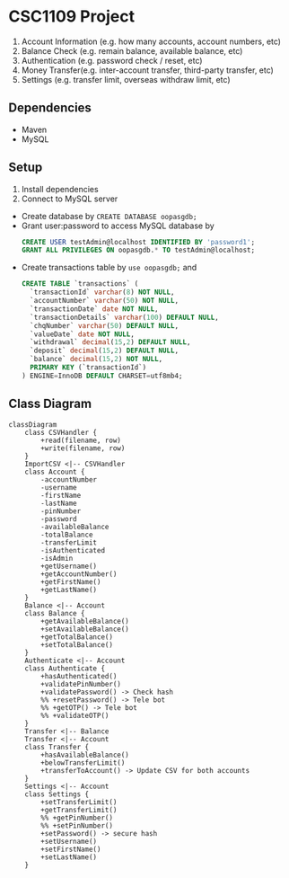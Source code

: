 # CSC1109 Project

1. Account Information (e.g. how many accounts, account numbers, etc)
2. Balance Check (e.g. remain balance, available balance, etc)
3. Authentication (e.g. password check / reset, etc)
4. Money Transfer(e.g. inter-account transfer, third-party transfer, etc)
5. Settings (e.g. transfer limit, overseas withdraw limit, etc)

## Dependencies

- Maven
- MySQL

## Setup

1. Install dependencies
2. Connect to MySQL server
  - Create database by `CREATE DATABASE oopasgdb;`
  - Grant user:password to access MySQL database by 
    ```sql
    CREATE USER testAdmin@localhost IDENTIFIED BY 'password1';
    GRANT ALL PRIVILEGES ON oopasgdb.* TO testAdmin@localhost;
    ```
  - Create transactions table by `use oopasgdb;` and
    ```sql
    CREATE TABLE `transactions` (
      `transactionId` varchar(8) NOT NULL,
      `accountNumber` varchar(50) NOT NULL,
      `transactionDate` date NOT NULL,
      `transactionDetails` varchar(100) DEFAULT NULL,
      `chqNumber` varchar(50) DEFAULT NULL,
      `valueDate` date NOT NULL,
      `withdrawal` decimal(15,2) DEFAULT NULL,
      `deposit` decimal(15,2) DEFAULT NULL,
      `balance` decimal(15,2) NOT NULL,
      PRIMARY KEY (`transactionId`)
    ) ENGINE=InnoDB DEFAULT CHARSET=utf8mb4;
    ```

## Class Diagram

```mermaid
classDiagram
    class CSVHandler {
        +read(filename, row)
        +write(filename, row)
    }
    ImportCSV <|-- CSVHandler
    class Account {
        -accountNumber
        -username
        -firstName
        -lastName
        -pinNumber
        -password
        -availableBalance
        -totalBalance
        -transferLimit
        -isAuthenticated
        -isAdmin
        +getUsername()
        +getAccountNumber()
        +getFirstName()
        +getLastName()
    }
    Balance <|-- Account
    class Balance {
        +getAvailableBalance()
        +setAvailableBalance()
        +getTotalBalance()
        +setTotalBalance()
    }
    Authenticate <|-- Account
    class Authenticate {
        +hasAuthenticated()
        +validatePinNumber()
        +validatePassword() -> Check hash
        %% +resetPassword() -> Tele bot
        %% +getOTP() -> Tele bot
        %% +validateOTP()
    }
    Transfer <|-- Balance
    Transfer <|-- Account
    class Transfer {
        +hasAvailableBalance()
        +belowTransferLimit()
        +transferToAccount() -> Update CSV for both accounts
    }
    Settings <|-- Account
    class Settings {
        +setTransferLimit()
        +getTransferLimit()
        %% +getPinNumber()
        %% +setPinNumber()
        +setPassword() -> secure hash
        +setUsername()
        +setFirstName()
        +setLastName()
    }
```
